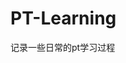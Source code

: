 



































































































# PT-Learning
记录一些日常的pt学习过程
